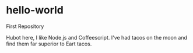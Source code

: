 # hello-world
First Repository

Hubot here, I like Node.js and Coffeescript.
I've had tacos  on the moon  and find them far superior to Eart tacos.
